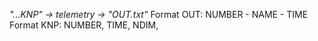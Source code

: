 *"...KNP" -> telemetry -> "OUT.txt"*
Format OUT: NUMBER - NAME - TIME
Format KNP: NUMBER, TIME, NDIM, 